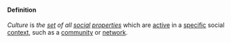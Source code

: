 #### Definition

*Culture* is *the [set](https://github.com/gcassel/Modular-Organization-Terminology/blob/master/terms/set.md) of all [social](https://github.com/gcassel/Modular-Organization-Terminology/blob/master/terms/social.md) [properties](https://github.com/gcassel/Modular-Organization-Terminology/blob/master/terms/properties.md)* which are [active](https://github.com/gcassel/Modular-Organization-Terminology/blob/master/terms/active.md) in a [specific](https://github.com/gcassel/Modular-Organization-Terminology/blob/master/terms/specific.md) social [context](https://github.com/gcassel/Modular-Organization-Terminology/blob/master/terms/context.md), such as a [community](https://github.com/gcassel/Modular-Organizing-Terminology/blob/master/terms/community.md) or [network](https://github.com/gcassel/Modular-Organizing-Terminology/blob/master/terms/network.md).
